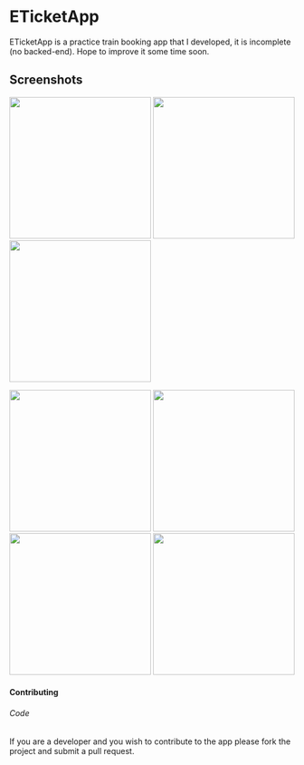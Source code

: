 # ETicketApp

ETicketApp is a practice train booking app that I developed, it is incomplete (no backed-end). Hope to improve it some time soon.
</br>

## Screenshots
<p float="left">
  <img width="250" src="https://user-images.githubusercontent.com/22616354/71957823-663a4780-31f7-11ea-8bd1-3f97db47a84d.png">
  <img width="250" src="https://user-images.githubusercontent.com/22616354/71957565-bd8be800-31f6-11ea-8632-02b25128f866.png">
  <img width="250" src="https://user-images.githubusercontent.com/22616354/71957804-5fabd000-31f7-11ea-8955-033ad23e53ad.png">
</p>

<p float="left">
  <img width="250" src="https://user-images.githubusercontent.com/22616354/71957713-2ecb9b00-31f7-11ea-8ba7-8082f3a6fd77.png">
  <img width="250" src="https://user-images.githubusercontent.com/22616354/71957796-56bafe80-31f7-11ea-8045-9dcdd89c66b7.png">
  <img width="250" src="https://user-images.githubusercontent.com/22616354/71957835-6b979200-31f7-11ea-9964-1edbb872e815.png">
  <img width="250" src="https://user-images.githubusercontent.com/22616354/71957852-72bea000-31f7-11ea-83de-2a8de200f952.png">
</p>

#### Contributing

###### Code 
If you are a developer and you wish to contribute to the app please fork the project
and submit a pull request.
